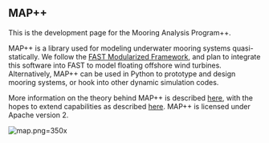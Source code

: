 ## MAP++ 

This is the development page for the Mooring Analysis Program++. 

MAP++ is a library used for modeling underwater mooring systems quasi-statically. We follow the [FAST Modularized Framework](https://nwtc.nrel.gov/FAST-Developers), and plan to integrate this software into FAST to model floating offshore wind turbines. Alternatively, MAP++ can be used in Python to prototype and design mooring systems, or hook into other dynamic simulation codes. 

More information on the theory behind MAP++ is described [here](http://cim.mcgill.ca/~mmascio1/ISOPE2013-TPC-0646.pdf), with the hopes to extend capabilities as described [here](http://cim.mcgill.ca/~mmascio1/61159.pdf). MAP++ is licensed under Apache version 2.

![map.png=350x](https://bitbucket.org/repo/jbRLE9/images/1969433685-map.png)